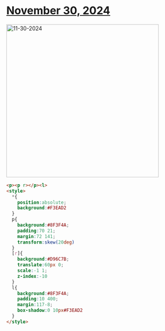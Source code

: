 # [November 30, 2024](https://cssbattle.dev/play/URYVfCYRUiY8WCqdtZt3)

<img src="https://firebasestorage.googleapis.com/v0/b/cssbattleapp.appspot.com/o/user%2Fe6YbeBahWNPT7VpE2rE2p85byxa2%2Ftargets%2Ftarget_TQXlU32@2x.png?alt=media" width="400" alt="11-30-2024" />

```html
<p><p r></p><l>
<style>
  *{
    position:absolute;
    background:#F3EAD2
  }
  p{
    background:#8F3F4A;
    padding:70 21;
    margin:72 141;
    transform:skew(20deg)
  }
  [r]{
    background:#D96C7B;
    translate:60px 0;
    scale:-1 1;
    z-index:-10
  }
  l{
    background:#8F3F4A;
    padding:10 400;
    margin:117-8;
    box-shadow:0 10px#F3EAD2
  }
</style>

  
```
